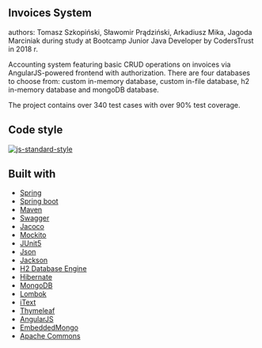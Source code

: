 ## Invoices System
authors: Tomasz Szkopiński, Sławomir Prądziński, Arkadiusz Mika, Jagoda Marciniak 
during study at Bootcamp Junior Java Developer by CodersTrust in 2018 r.

Accounting system featuring basic CRUD operations on invoices via AngularJS-powered frontend with authorization. There are four databases to choose from: custom in-memory database, custom in-file database, h2 in-memory database and mongoDB database.

The project contains over 340 test cases with over 90% test coverage.



## Code style

[![js-standard-style](https://img.shields.io/badge/code%20style-Google_Style-brightgreen.svg?style=flat)](https://github.com/checkstyle/checkstyle)



## Built with



- [Spring](https://spring.io/)
- [Spring boot](https://projects.spring.io/spring-boot/)
- [Maven](https://maven.apache.org/)
- [Swagger](https://swagger.io/)
- [Jacoco](https://www.eclemma.org/jacoco/)
- [Mockito](http://site.mockito.org/)
- [JUnit5](https://junit.org/junit5/)
- [Json](https://www.json.org/)
- [Jackson](https://github.com/FasterXML/jackson)
- [H2 Database Engine](http://www.h2database.com)
- [Hibernate](http://hibernate.org/)
- [MongoDB](https://www.mongodb.com/)
- [Lombok](https://projectlombok.org/)
- [iText](https://itextpdf.com/)
- [Thymeleaf](https://www.thymeleaf.org/)
- [AngularJS](https://angularjs.org/)
- [EmbeddedMongo](https://github.com/flapdoodle-oss/de.flapdoodle.embed.mongo)
- [Apache Commons](https://commons.apache.org/)
